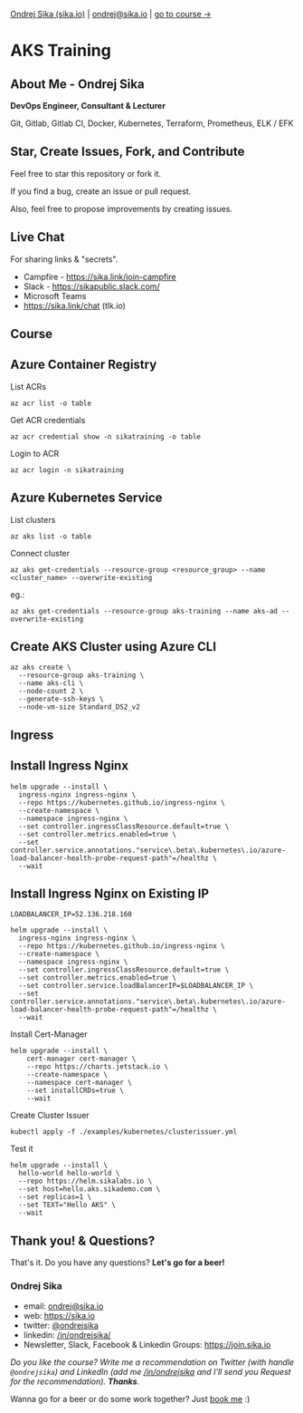 [Ondrej Sika (sika.io)](https://sika.io) | <ondrej@sika.io> | [go to course ->](#course)

# AKS Training

## About Me - Ondrej Sika

**DevOps Engineer, Consultant & Lecturer**

Git, Gitlab, Gitlab CI, Docker, Kubernetes, Terraform, Prometheus, ELK / EFK

## Star, Create Issues, Fork, and Contribute

Feel free to star this repository or fork it.

If you find a bug, create an issue or pull request.

Also, feel free to propose improvements by creating issues.

## Live Chat

For sharing links & "secrets".

- Campfire - https://sika.link/join-campfire
- Slack - https://sikapublic.slack.com/
- Microsoft Teams
- https://sika.link/chat (tlk.io)

## Course

## Azure Container Registry

List ACRs

```
az acr list -o table
```

Get ACR credentials

```
az acr credential show -n sikatraining -o table
```

Login to ACR

```
az acr login -n sikatraining
```

## Azure Kubernetes Service

List clusters

```
az aks list -o table
```

Connect cluster

```
az aks get-credentials --resource-group <resource_group> --name <cluster_name> --overwrite-existing
```

eg.:

```
az aks get-credentials --resource-group aks-training --name aks-ad --overwrite-existing
```

## Create AKS Cluster using Azure CLI

```
az aks create \
  --resource-group aks-training \
  --name aks-cli \
  --node-count 2 \
  --generate-ssh-keys \
  --node-vm-size Standard_DS2_v2
```

## Ingress

## Install Ingress Nginx

```
helm upgrade --install \
  ingress-nginx ingress-nginx \
  --repo https://kubernetes.github.io/ingress-nginx \
  --create-namespace \
  --namespace ingress-nginx \
  --set controller.ingressClassResource.default=true \
  --set controller.metrics.enabled=true \
  --set controller.service.annotations."service\.beta\.kubernetes\.io/azure-load-balancer-health-probe-request-path"=/healthz \
  --wait
```

## Install Ingress Nginx on Existing IP

```
LOADBALANCER_IP=52.136.218.160
```

```
helm upgrade --install \
  ingress-nginx ingress-nginx \
  --repo https://kubernetes.github.io/ingress-nginx \
  --create-namespace \
  --namespace ingress-nginx \
  --set controller.ingressClassResource.default=true \
  --set controller.metrics.enabled=true \
  --set controller.service.loadBalancerIP=$LOADBALANCER_IP \
  --set controller.service.annotations."service\.beta\.kubernetes\.io/azure-load-balancer-health-probe-request-path"=/healthz \
  --wait
```

Install Cert-Manager

```
helm upgrade --install \
	cert-manager cert-manager \
	--repo https://charts.jetstack.io \
	--create-namespace \
	--namespace cert-manager \
	--set installCRDs=true \
	--wait
```

Create Cluster Issuer

```
kubectl apply -f ./examples/kubernetes/clusterissuer.yml
```

Test it

```
helm upgrade --install \
  hello-world hello-world \
  --repo https://helm.sikalabs.io \
  --set host=hello.aks.sikademo.com \
  --set replicas=1 \
  --set TEXT="Hello AKS" \
  --wait
```

## Thank you! & Questions?

That's it. Do you have any questions? **Let's go for a beer!**

### Ondrej Sika

- email: <ondrej@sika.io>
- web: <https://sika.io>
- twitter: [@ondrejsika](https://twitter.com/ondrejsika)
- linkedin: [/in/ondrejsika/](https://linkedin.com/in/ondrejsika/)
- Newsletter, Slack, Facebook & Linkedin Groups: <https://join.sika.io>

_Do you like the course? Write me a recommendation on Twitter (with handle `@ondrejsika`) and LinkedIn (add me [/in/ondrejsika](https://www.linkedin.com/in/ondrejsika/) and I'll send you Request for the recommendation). **Thanks**._

Wanna go for a beer or do some work together? Just [book me](https://book-me.sika.io) :)

